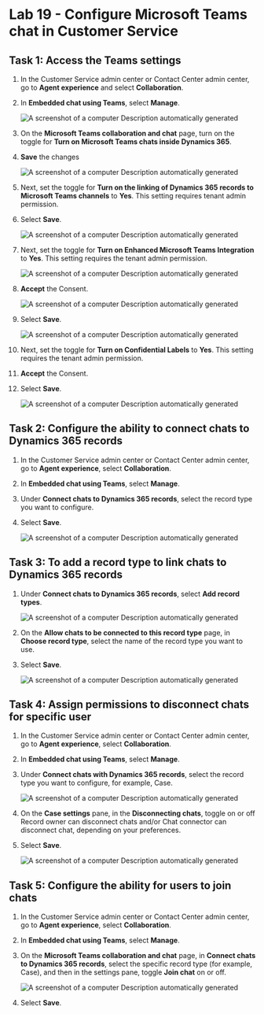 # Lab 19 - Configure Microsoft Teams chat in Customer Service

## Task 1: Access the Teams settings
1.	In the Customer Service admin center or Contact Center admin center, go to **Agent experience** and select **Collaboration**.

2.	In **Embedded chat using Teams**, select **Manage**.

      ![A screenshot of a computer Description automatically
generated](./media/media19/image1.1.png)
 
3.	On the **Microsoft Teams collaboration and chat** page, turn on the toggle for **Turn on Microsoft Teams chats inside Dynamics 365**.
  
4.	**Save** the changes

      ![A screenshot of a computer Description automatically
generated](./media/media19/image2.1.1.png)
 
5.	Next, set the toggle for **Turn on the linking of Dynamics 365 records to Microsoft Teams channels** to **Yes**. This setting requires tenant admin permission.
  
6.	Select **Save**.

      ![A screenshot of a computer Description automatically
generated](./media/media19/image3.1.png)
 
7.	Next, set the toggle for **Turn on Enhanced Microsoft Teams Integration** to **Yes**. This setting requires the tenant admin permission.

      ![A screenshot of a computer Description automatically
generated](./media/media19/image4.1.png)
 
8.	**Accept** the Consent.

      ![A screenshot of a computer Description automatically
generated](./media/media19/image5.1.png)
 
9.	Select **Save**.

      ![A screenshot of a computer Description automatically
generated](./media/media19/image6.1.png)

10. Next, set the toggle for **Turn on Confidential Labels** to **Yes**. This setting requires the tenant admin permission.

12. **Accept** the Consent.

13. Select **Save**.

      ![A screenshot of a computer Description automatically
generated](./media/media19/image6.1.png)
 
## Task 2: Configure the ability to connect chats to Dynamics 365 records
1.	In the Customer Service admin center or Contact Center admin center, go to **Agent experience**, select **Collaboration**.
2.	In **Embedded chat using Teams**, select **Manage**.
3.	Under **Connect chats to Dynamics 365 records**, select the record type you want to configure.
4.	Select **Save**.

      ![A screenshot of a computer Description automatically
generated](./media/media19/image7.1.png)
 
## Task 3: To add a record type to link chats to Dynamics 365 records
1.	Under **Connect chats to Dynamics 365 records**, select **Add record types**.

      ![A screenshot of a computer Description automatically
generated](./media/media19/image8.1.png)
 
2.	On the **Allow chats to be connected to this record type** page, in **Choose record type**, select the name of the record type you want to use.
3.	Select **Save**.

      ![A screenshot of a computer Description automatically
generated](./media/media19/image9.1.png)
 
## Task 4: Assign permissions to disconnect chats for specific user 
1.	In the Customer Service admin center or Contact Center admin center, go to **Agent experience**, select **Collaboration**.
2.	In **Embedded chat using Teams**, select **Manage**.
3.	Under **Connect chats with Dynamics 365 records**, select the record type you want to configure, for example, Case.

      ![A screenshot of a computer Description automatically
generated](./media/media19/image10.1.png)
 
4.	On the **Case settings** pane, in the **Disconnecting chats**, toggle on or off Record owner can disconnect chats and/or Chat connector can disconnect chat, depending on your preferences.
5.	Select **Save**.

      ![A screenshot of a computer Description automatically
generated](./media/media19/image11.1.png)
 
## Task 5: Configure the ability for users to join chats
1.	In the Customer Service admin center or Contact Center admin center, go to **Agent experience**, select **Collaboration**.
2.	In **Embedded chat using Teams**, select **Manage**.
3.	On the **Microsoft Teams collaboration and chat** page, in **Connect chats to Dynamics 365 records**, select the specific record type (for example, Case), and then in the settings pane, toggle **Join chat** on or off.

      ![A screenshot of a computer Description automatically
generated](./media/media19/image12.1.png)
 
4.	Select **Save**.

